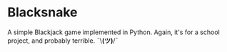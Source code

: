# Blacksnake
A simple Blackjack game implemented in Python. Again, it's for a school project, and probably terrible. ¯\\__(ツ)__/¯
